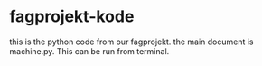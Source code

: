 # fagprojekt-kode
this is the python code from our fagprojekt.
the main document is machine.py. This can be run from terminal.
